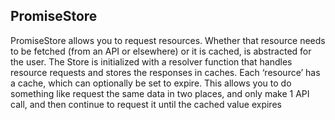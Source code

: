 ## PromiseStore

PromiseStore allows you to request resources. Whether that resource needs to be fetched (from an API or elsewhere) or it is cached, is abstracted for the user. The Store is initialized with a resolver function that handles resource requests and stores the responses in caches. Each ‘resource’ has a cache, which can optionally be set to expire. This allows you to do something like request the same data in two places, and only make 1 API call, and then continue to request it until the cached value expires
